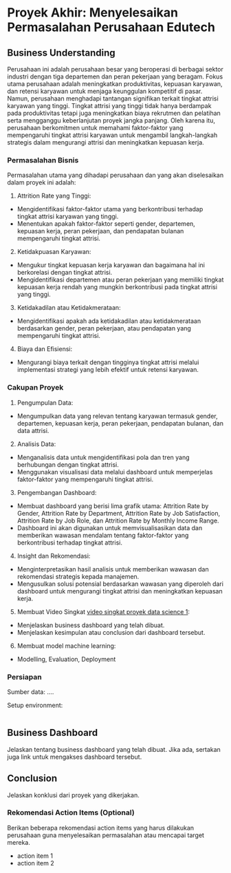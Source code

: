 # Proyek Akhir: Menyelesaikan Permasalahan Perusahaan Edutech

## Business Understanding

Perusahaan ini adalah perusahaan besar yang beroperasi di berbagai sektor industri dengan tiga departemen dan peran pekerjaan yang beragam. Fokus utama perusahaan adalah meningkatkan produktivitas, kepuasan karyawan, dan retensi karyawan untuk menjaga keunggulan kompetitif di pasar. Namun, perusahaan menghadapi tantangan signifikan terkait tingkat attrisi karyawan yang tinggi. Tingkat attrisi yang tinggi tidak hanya berdampak pada produktivitas tetapi juga meningkatkan biaya rekrutmen dan pelatihan serta mengganggu keberlanjutan proyek jangka panjang. Oleh karena itu, perusahaan berkomitmen untuk memahami faktor-faktor yang mempengaruhi tingkat attrisi karyawan untuk mengambil langkah-langkah strategis dalam mengurangi attrisi dan meningkatkan kepuasan kerja.

### Permasalahan Bisnis

Permasalahan utama yang dihadapi perusahaan dan yang akan diselesaikan dalam proyek ini adalah:

1. Attrition Rate yang Tinggi:
 * Mengidentifikasi faktor-faktor utama yang berkontribusi terhadap tingkat attrisi karyawan yang tinggi.
 * Menentukan apakah faktor-faktor seperti gender, departemen, kepuasan kerja, peran pekerjaan, dan pendapatan bulanan mempengaruhi tingkat attrisi.
2. Ketidakpuasan Karyawan:
 * Mengukur tingkat kepuasan kerja karyawan dan bagaimana hal ini berkorelasi dengan tingkat attrisi.
 * Mengidentifikasi departemen atau peran pekerjaan yang memiliki tingkat kepuasan kerja rendah yang mungkin berkontribusi pada tingkat attrisi yang tinggi.
3. Ketidakadilan atau Ketidakmerataan:
 * Mengidentifikasi apakah ada ketidakadilan atau ketidakmerataan berdasarkan gender, peran pekerjaan, atau pendapatan yang mempengaruhi tingkat attrisi.
4. Biaya dan Efisiensi:
 * Mengurangi biaya terkait dengan tingginya tingkat attrisi melalui implementasi strategi yang lebih efektif untuk retensi karyawan.

### Cakupan Proyek
1. Pengumpulan Data:
* Mengumpulkan data yang relevan tentang karyawan termasuk gender, departemen, kepuasan kerja, peran pekerjaan, pendapatan bulanan, dan data attrisi.
2. Analisis Data:
* Menganalisis data untuk mengidentifikasi pola dan tren yang berhubungan dengan tingkat attrisi.
* Menggunakan visualisasi data melalui dashboard untuk memperjelas faktor-faktor yang mempengaruhi tingkat attrisi.
3. Pengembangan Dashboard:
* Membuat dashboard yang berisi lima grafik utama: Attrition Rate by Gender, Attrition Rate by Department, Attrition Rate by Job Satisfaction, Attrition Rate by Job Role, dan Attrition Rate by Monthly Income Range.
* Dashboard ini akan digunakan untuk memvisualisasikan data dan memberikan wawasan mendalam tentang faktor-faktor yang berkontribusi terhadap tingkat attrisi.
4. Insight dan Rekomendasi:
* Menginterpretasikan hasil analisis untuk memberikan wawasan dan rekomendasi strategis kepada manajemen.
* Mengusulkan solusi potensial berdasarkan wawasan yang diperoleh dari dashboard untuk mengurangi tingkat attrisi dan meningkatkan kepuasan kerja.
5. Membuat Video Singkat [video singkat proyek data science 1](https://youtu.be/YJf6lFLvkcI):
* Menjelaskan business dashboard yang telah dibuat.
* Menjelaskan kesimpulan atau conclusion dari dashboard tersebut.
6. Membuat model machine learning:
  * Modelling, Evaluation, Deployment

### Persiapan

Sumber data: ....

Setup environment:

```

```

## Business Dashboard

Jelaskan tentang business dashboard yang telah dibuat. Jika ada, sertakan juga link untuk mengakses dashboard tersebut.

## Conclusion

Jelaskan konklusi dari proyek yang dikerjakan.

### Rekomendasi Action Items (Optional)

Berikan beberapa rekomendasi action items yang harus dilakukan perusahaan guna menyelesaikan permasalahan atau mencapai target mereka.

- action item 1
- action item 2
